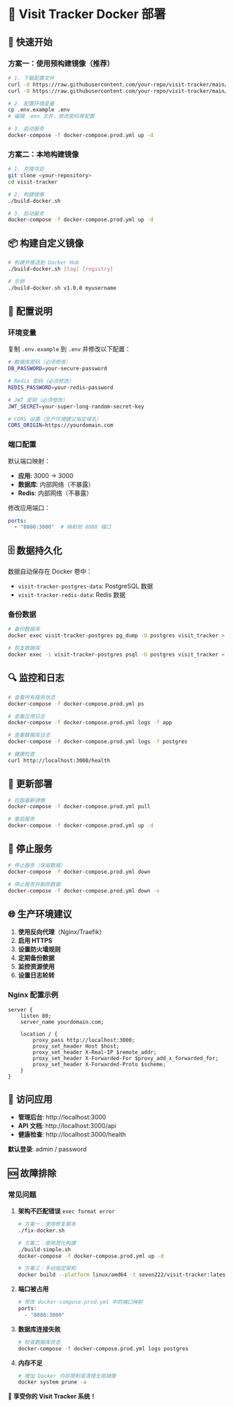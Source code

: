 # 🐳 Visit Tracker Docker 部署

## 🚀 快速开始

### 方案一：使用预构建镜像（推荐）

```bash
# 1. 下载配置文件
curl -O https://raw.githubusercontent.com/your-repo/visit-tracker/main/docker-compose.prod.yml
curl -O https://raw.githubusercontent.com/your-repo/visit-tracker/main/.env.example

# 2. 配置环境变量
cp .env.example .env
# 编辑 .env 文件，修改密码等配置

# 3. 启动服务
docker-compose -f docker-compose.prod.yml up -d
```

### 方案二：本地构建镜像

```bash
# 1. 克隆项目
git clone <your-repository>
cd visit-tracker

# 2. 构建镜像
./build-docker.sh

# 3. 启动服务
docker-compose -f docker-compose.prod.yml up -d
```

## 📦 构建自定义镜像

```bash
# 构建并推送到 Docker Hub
./build-docker.sh [tag] [registry]

# 示例
./build-docker.sh v1.0.0 myusername
```

## 🔧 配置说明

### 环境变量

复制 `.env.example` 到 `.env` 并修改以下配置：

```bash
# 数据库密码（必须修改）
DB_PASSWORD=your-secure-password

# Redis 密码（必须修改）
REDIS_PASSWORD=your-redis-password

# JWT 密钥（必须修改）
JWT_SECRET=your-super-long-random-secret-key

# CORS 设置（生产环境建议指定域名）
CORS_ORIGIN=https://yourdomain.com
```

### 端口配置

默认端口映射：
- **应用**: 3000 → 3000
- **数据库**: 内部网络（不暴露）
- **Redis**: 内部网络（不暴露）

修改应用端口：
```yaml
ports:
  - "8080:3000"  # 映射到 8080 端口
```

## 🗄️ 数据持久化

数据自动保存在 Docker 卷中：
- `visit-tracker-postgres-data`: PostgreSQL 数据
- `visit-tracker-redis-data`: Redis 数据

### 备份数据

```bash
# 备份数据库
docker exec visit-tracker-postgres pg_dump -U postgres visit_tracker > backup.sql

# 恢复数据库
docker exec -i visit-tracker-postgres psql -U postgres visit_tracker < backup.sql
```

## 🔍 监控和日志

```bash
# 查看所有服务状态
docker-compose -f docker-compose.prod.yml ps

# 查看应用日志
docker-compose -f docker-compose.prod.yml logs -f app

# 查看数据库日志
docker-compose -f docker-compose.prod.yml logs -f postgres

# 健康检查
curl http://localhost:3000/health
```

## 🔄 更新部署

```bash
# 拉取最新镜像
docker-compose -f docker-compose.prod.yml pull

# 重启服务
docker-compose -f docker-compose.prod.yml up -d
```

## 🛑 停止服务

```bash
# 停止服务（保留数据）
docker-compose -f docker-compose.prod.yml down

# 停止服务并删除数据
docker-compose -f docker-compose.prod.yml down -v
```

## 🌐 生产环境建议

1. **使用反向代理**（Nginx/Traefik）
2. **启用 HTTPS**
3. **设置防火墙规则**
4. **定期备份数据**
5. **监控资源使用**
6. **设置日志轮转**

### Nginx 配置示例

```nginx
server {
    listen 80;
    server_name yourdomain.com;
    
    location / {
        proxy_pass http://localhost:3000;
        proxy_set_header Host $host;
        proxy_set_header X-Real-IP $remote_addr;
        proxy_set_header X-Forwarded-For $proxy_add_x_forwarded_for;
        proxy_set_header X-Forwarded-Proto $scheme;
    }
}
```

## 🎯 访问应用

- **管理后台**: http://localhost:3000
- **API 文档**: http://localhost:3000/api
- **健康检查**: http://localhost:3000/health

**默认登录**: admin / password

## 🆘 故障排除

### 常见问题

1. **架构不匹配错误** `exec format error`
   ```bash
   # 方案一：使用修复脚本
   ./fix-docker.sh

   # 方案二：使用简化构建
   ./build-simple.sh
   docker-compose -f docker-compose.prod.yml up -d

   # 方案三：手动指定架构
   docker build --platform linux/amd64 -t seven222/visit-tracker:latest .
   ```

2. **端口被占用**
   ```bash
   # 修改 docker-compose.prod.yml 中的端口映射
   ports:
     - "8080:3000"
   ```

3. **数据库连接失败**
   ```bash
   # 检查数据库状态
   docker-compose -f docker-compose.prod.yml logs postgres
   ```

4. **内存不足**
   ```bash
   # 增加 Docker 内存限制或清理无用镜像
   docker system prune -a
   ```

**🎉 享受你的 Visit Tracker 系统！**
